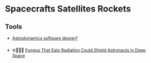 # Spacecrafts Satellites Rockets


## Tools
- [Astrodynamics software design?](https://www.linkedin.com/posts/andrea-pasquale94_julia-space-mission-design-activity-7114527675217494016-qojC?utm_source=share&utm_medium=member_android&rcm=ACoAAD-ruCgBJnujmeLzmj1X4DpLLTuxktERedQ)



###
- 🌐🚀🧬🔧 [Fungus That Eats Radiation Could Shield Astronauts in Deep Space](https://www.linkedin.com/posts/waseem-rehmancpengcmrppmp_technewswithwaseem-engineeringcatchup-techdailyroundup-activity-7331718078071762944-x7KI/?utm_source=share&utm_medium=member_android&rcm=ACoAAD-ruCgBJnujmeLzmj1X4DpLLTuxktERedQ)
